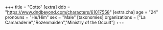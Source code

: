 +++
title = "Cotto"
[extra]
ddb = "https://www.dndbeyond.com/characters/61017558"
[extra.cha]
age = "24"
pronouns = "He/Him"
sex = "Male"
[taxonomies]
organizations = ["La Camaraderie","Rozenmaiden","Ministry of the Occult"]
+++


